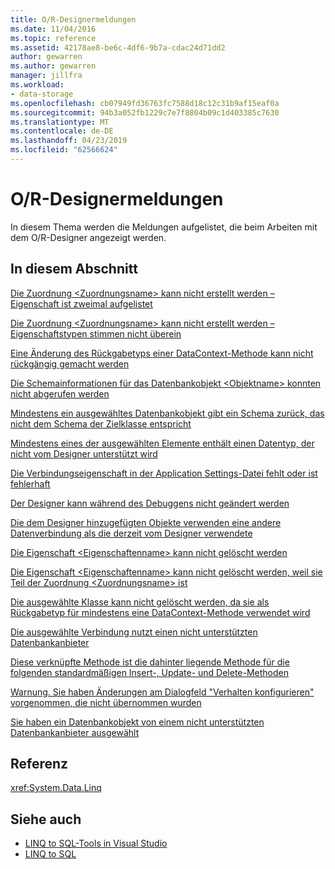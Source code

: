 ```yaml
---
title: O/R-Designermeldungen
ms.date: 11/04/2016
ms.topic: reference
ms.assetid: 42178ae8-be6c-4df6-9b7a-cdac24d71dd2
author: gewarren
ms.author: gewarren
manager: jillfra
ms.workload:
- data-storage
ms.openlocfilehash: cb07949fd36763fc7588d18c12c31b9af15eaf0a
ms.sourcegitcommit: 94b3a052fb1229c7e7f8804b09c1d403385c7630
ms.translationtype: MT
ms.contentlocale: de-DE
ms.lasthandoff: 04/23/2019
ms.locfileid: "62566624"
---
```

# <a name="or-designer-messages"></a>O/R-Designermeldungen

In diesem Thema werden die Meldungen aufgelistet, die beim Arbeiten mit dem O/R-Designer angezeigt werden.

## <a name="in-this-section"></a>In diesem Abschnitt

 [Die Zuordnung \<Zuordnungsname> kann nicht erstellt werden – Eigenschaft ist zweimal aufgelistet](../data-tools/cannot-create-an-association-association-name-property-listed-twice.md)

 [Die Zuordnung \<Zuordnungsname> kann nicht erstellt werden – Eigenschaftstypen stimmen nicht überein](../data-tools/cannot-create-an-association-association-name-property-types-do-not-match.md)

 [Eine Änderung des Rückgabetyps einer DataContext-Methode kann nicht rückgängig gemacht werden](../data-tools/changing-the-return-type-of-a-datacontext-method-cannot-be-undone.md)

 [Die Schemainformationen für das Datenbankobjekt \<Objektname> konnten nicht abgerufen werden](../data-tools/could-not-retrieve-schema-information-for-database-object-object-name.md)

 [Mindestens ein ausgewähltes Datenbankobjekt gibt ein Schema zurück, das nicht dem Schema der Zielklasse entspricht](../data-tools/one-or-more-selected-database-objects-return-a-schema-that-does-not-match-the-schema-of-the-target-class.md)

 [Mindestens eines der ausgewählten Elemente enthält einen Datentyp, der nicht vom Designer unterstützt wird](../data-tools/one-or-more-selected-items-contain-a-data-type-that-is-not-supported-by-the-designer.md)

 [Die Verbindungseigenschaft in der Application Settings-Datei fehlt oder ist fehlerhaft](../data-tools/the-connection-property-in-the-application-settings-file-is-missing-or-incorrect.md)

 [Der Designer kann während des Debuggens nicht geändert werden](../data-tools/the-designer-cannot-be-modified-while-debugging.md)

 [Die dem Designer hinzugefügten Objekte verwenden eine andere Datenverbindung als die derzeit vom Designer verwendete](../data-tools/the-objects-you-are-adding-to-the-designer-use-a-different-data-connection-than-the-designer-is-currently-using.md)

 [Die Eigenschaft \<Eigenschaftenname> kann nicht gelöscht werden](../data-tools/the-property-property-name-cannot-be-deleted.md)

 [Die Eigenschaft \<Eigenschaftenname> kann nicht gelöscht werden, weil sie Teil der Zuordnung \<Zuordnungsname> ist](../data-tools/the-property-property-name-cannot-be-deleted-because-it-is-participating-in-the-association-association-name.md)

 [Die ausgewählte Klasse kann nicht gelöscht werden, da sie als Rückgabetyp für mindestens eine DataContext-Methode verwendet wird](../data-tools/the-selected-class-cannot-be-deleted-because-it-is-used-as-a-return-type-for-one-or-more-datacontext-methods.md)

 [Die ausgewählte Verbindung nutzt einen nicht unterstützten Datenbankanbieter](../data-tools/the-selected-connection-uses-an-unsupported-database-provider.md)

 [Diese verknüpfte Methode ist die dahinter liegende Methode für die folgenden standardmäßigen Insert-, Update- und Delete-Methoden](../data-tools/this-related-method-is-the-backing-method-for-the-following-default-insert-update-or-delete-methods.md)

 [Warnung. Sie haben Änderungen am Dialogfeld "Verhalten konfigurieren" vorgenommen, die nicht übernommen wurden](../data-tools/warning-changes-have-been-made-to-the-configure-behavior-dialog-box-that-have-not-been-applied.md)

 [Sie haben ein Datenbankobjekt von einem nicht unterstützten Datenbankanbieter ausgewählt](../data-tools/you-have-selected-a-database-object-from-an-unsupported-database-provider.md)

## <a name="reference"></a>Referenz

<xref:System.Data.Linq>

## <a name="see-also"></a>Siehe auch

- [LINQ to SQL-Tools in Visual Studio](../data-tools/linq-to-sql-tools-in-visual-studio2.md)
- [LINQ to SQL](/dotnet/framework/data/adonet/sql/linq/index)